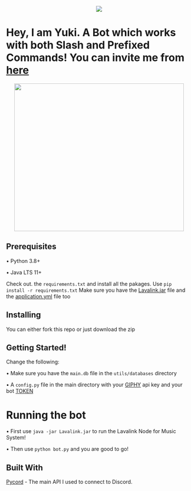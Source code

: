 <p align='center'><a href = "https://discord.gg/RqKvY5MQgb" target = "_blank"><img src = "https://pnggrid.com/wp-content/uploads/2021/05/Discord-Logo-Circle-1024x1024.png"></a></p>

# Hey, I am Yuki. A Bot which works with both Slash and Prefixed Commands! You can invite me from [here](https://discord.com/api/oauth2/authorize?client_id=919314151535419463&permissions=8&scope=bot%20applications.commands)

<p align="center">
  <img width="460" height="400" src="https://cdn.discordapp.com/attachments/920354515142733825/920517232554024990/VIWztfa.png">
</p>

## Prerequisites

• Python 3.8+

• Java LTS 11+

Check out. the `requirements.txt` and install all the pakages. Use `pip install -r requirements.txt`
Make sure you have the [Lavalink.jar](https://github.com/freyacodes/Lavalink/releases) file and the [application.yml](https://github.com/freyacodes/Lavalink/blob/master/LavalinkServer/application.yml.example) file too

## Installing

You can either fork this repo or just download the zip

## Getting Started!

Change the following:

• Make sure you have the `main.db` file in the `utils/databases` directory

• A `config.py` file in the main directory with your [GIPHY](https://developers.giphy.com/) api key and your bot [TOKEN](https://discord.com/developers/applications)

# Running the bot

• First use `java -jar Lavalink.jar` to run the Lavalink Node for Music System!

• Then use `python bot.py` and you are good to go!

## Built With

[Pycord](https://github.com/Pycord-Development/pycord) - The main API I used to connect to Discord.